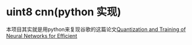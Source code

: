 uint8 cnn(python 实现)
====

本项目其实就是用python来复现谷歌的这篇论文[Quantization and Training of Neural Networks for Efficient](https://arxiv.org/abs/1712.05877)
